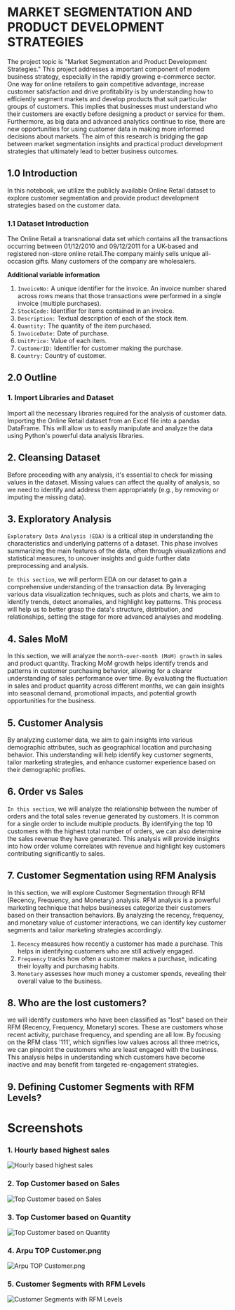 # MARKET SEGMENTATION AND PRODUCT DEVELOPMENT STRATEGIES

The project topic is "Market Segmentation and Product Development Strategies." This project addresses a important component of modern business strategy, especially in the rapidly growing e-commerce sector. One way for online retailers to gain competitive advantage, increase customer satisfaction and drive profitability is by understanding how to efficiently segment markets and develop products that suit particular groups of customers. This implies that businesses must understand who their customers are exactly before designing a product or service for them. Furthermore, as big data and advanced analytics continue to rise, there are new opportunities for using customer data in making more informed decisions about markets. The aim of this research is bridging the gap between market segmentation insights and practical product development strategies that ultimately lead to better business outcomes.

## **1.0 Introduction**

In this notebook, we utilize the publicly available Online Retail dataset to explore customer segmentation and provide product development strategies based on the customer data.

### 1.1 Dataset Introduction
The Online Retail a transnational data set which contains all the transactions occurring between 01/12/2010 and 09/12/2011 for a UK-based and registered non-store online retail.The company mainly sells unique all-occasion gifts. Many customers of the company are wholesalers.

**Additional variable information**

1. `InvoiceNo:` A unique identifier for the invoice. An invoice number shared across rows means that those transactions were performed in a single invoice (multiple purchases).
2. `StockCode:` Identifier for items contained in an invoice.
3. `Description:` Textual description of each of the stock item.
4. `Quantity:` The quantity of the item purchased.
5. `InvoiceDate:` Date of purchase.
6. `UnitPrice:` Value of each item.
7. `CustomerID:` Identifier for customer making the purchase.
8. `Country:` Country of customer.


## **2.0 Outline**

### 1. Import Libraries and Dataset
  Import all the necessary libraries required for the analysis of customer data. Importing the Online Retail dataset from an Excel file into a pandas DataFrame. This will allow us to easily manipulate and analyze the data using Python's powerful data analysis libraries.

## 2. Cleansing Dataset
  Before proceeding with any analysis, it's essential to check for missing values in the dataset. Missing values can affect the quality of analysis, so we need to identify and address them appropriately (e.g., by removing or imputing the missing data).

## 3. Exploratory Analysis
`Exploratory Data Analysis (EDA)` is a critical step in understanding the characteristics and underlying patterns of a dataset. This phase involves summarizing the main features of the data, often through visualizations and statistical measures, to uncover insights and guide further data preprocessing and analysis.

`In this section`, we will perform EDA on our dataset to gain a comprehensive understanding of the transaction data. By leveraging various data visualization techniques, such as plots and charts, we aim to identify trends, detect anomalies, and highlight key patterns. This process will help us to better grasp the data's structure, distribution, and relationships, setting the stage for more advanced analyses and modeling.

## 4. Sales MoM
In this section, we will analyze the `month-over-month (MoM) growth` in sales and product quantity. Tracking MoM growth helps identify trends and patterns in customer purchasing behavior, allowing for a clearer understanding of sales performance over time. By evaluating the fluctuation in sales and product quantity across different months, we can gain insights into seasonal demand, promotional impacts, and potential growth opportunities for the business.

## 5. Customer Analysis
By analyzing customer data, we aim to gain insights into various demographic attributes, such as geographical location and purchasing behavior. This understanding will help identify key customer segments, tailor marketing strategies, and enhance customer experience based on their demographic profiles.

## 6. Order vs Sales
`In this section`, we will analyze the relationship between the number of orders and the total sales revenue generated by customers. It is common for a single order to include multiple products. By identifying the top 10 customers with the highest total number of orders, we can also determine the sales revenue they have generated. This analysis will provide insights into how order volume correlates with revenue and highlight key customers contributing significantly to sales.

## 7. Customer Segmentation using RFM Analysis
In this section, we will explore Customer Segmentation through RFM (Recency, Frequency, and Monetary) analysis. RFM analysis is a powerful marketing technique that helps businesses categorize their customers based on their transaction behaviors. By analyzing the recency, frequency, and monetary value of customer interactions, we can identify key customer segments and tailor marketing strategies accordingly.

1. `Recency` measures how recently a customer has made a purchase. This helps in identifying customers who are still actively engaged.
2. `Frequency` tracks how often a customer makes a purchase, indicating their loyalty and purchasing habits.
3. `Monetary` assesses how much money a customer spends, revealing their overall value to the business.

## 8. Who are the lost customers?
we will identify customers who have been classified as "lost" based on their RFM (Recency, Frequency, Monetary) scores. These are customers whose recent activity, purchase frequency, and spending are all low. By focusing on the RFM class '111', which signifies low values across all three metrics, we can pinpoint the customers who are least engaged with the business. This analysis helps in understanding which customers have become inactive and may benefit from targeted re-engagement strategies.

## 9. Defining Customer Segments with RFM Levels?




# Screenshots
 
  ### 1. Hourly based highest sales
  ![Hourly based highest sales](https://github.com/nikunjk9/Market-Segmentation-and-Product-Development-Strategies/blob/main/Hourly%20based%20highest%20sales.png)

  ### 2. Top Customer based on Sales
  ![Top Customer based on Sales](https://github.com/nikunjk9/Market-Segmentation-and-Product-Development-Strategies/blob/main/Top%20Customer%20based%20on%20Sales.png)

  ### 3. Top Customer based on Quantity
  ![Top Customer based on Quantity](https://github.com/nikunjk9/Market-Segmentation-and-Product-Development-Strategies/blob/main/Top%20Customer%20based%20on%20Quantity.png)

  ### 4. Arpu TOP Customer.png
  ![Arpu TOP Customer.png](https://github.com/nikunjk9/Market-Segmentation-and-Product-Development-Strategies/blob/main/Arpu%20TOP%20Customer.png)

  ### 5. Customer Segments with RFM Levels
  ![Customer Segments with RFM Levels](https://github.com/nikunjk9/Market-Segmentation-and-Product-Development-Strategies/blob/main/Customer%20Segments%20with%20RFM%20Levels.png)

  
